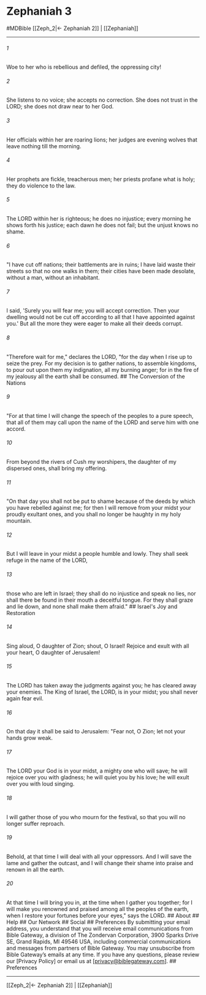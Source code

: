 # Zephaniah 3
#MDBible
[[Zeph_2|← Zephaniah 2]] | [[Zephaniah]]

***


###### 1 
Woe to her who is rebellious and defiled, the oppressing city! 

###### 2 
She listens to no voice; she accepts no correction. She does not trust in the LORD; she does not draw near to her God. 

###### 3 
Her officials within her are roaring lions; her judges are evening wolves that leave nothing till the morning. 

###### 4 
Her prophets are fickle, treacherous men; her priests profane what is holy; they do violence to the law. 

###### 5 
The LORD within her is righteous; he does no injustice; every morning he shows forth his justice; each dawn he does not fail; but the unjust knows no shame. 

###### 6 
"I have cut off nations; their battlements are in ruins; I have laid waste their streets so that no one walks in them; their cities have been made desolate, without a man, without an inhabitant. 

###### 7 
I said, 'Surely you will fear me; you will accept correction. Then your dwelling would not be cut off according to all that I have appointed against you.' But all the more they were eager to make all their deeds corrupt. 

###### 8 
"Therefore wait for me," declares the LORD, "for the day when I rise up to seize the prey. For my decision is to gather nations, to assemble kingdoms, to pour out upon them my indignation, all my burning anger; for in the fire of my jealousy all the earth shall be consumed. ## The Conversion of the Nations 

###### 9 
"For at that time I will change the speech of the peoples to a pure speech, that all of them may call upon the name of the LORD and serve him with one accord. 

###### 10 
From beyond the rivers of Cush my worshipers, the daughter of my dispersed ones, shall bring my offering. 

###### 11 
"On that day you shall not be put to shame because of the deeds by which you have rebelled against me; for then I will remove from your midst your proudly exultant ones, and you shall no longer be haughty in my holy mountain. 

###### 12 
But I will leave in your midst a people humble and lowly. They shall seek refuge in the name of the LORD, 

###### 13 
those who are left in Israel; they shall do no injustice and speak no lies, nor shall there be found in their mouth a deceitful tongue. For they shall graze and lie down, and none shall make them afraid." ## Israel's Joy and Restoration 

###### 14 
Sing aloud, O daughter of Zion; shout, O Israel! Rejoice and exult with all your heart, O daughter of Jerusalem! 

###### 15 
The LORD has taken away the judgments against you; he has cleared away your enemies. The King of Israel, the LORD, is in your midst; you shall never again fear evil. 

###### 16 
On that day it shall be said to Jerusalem: "Fear not, O Zion; let not your hands grow weak. 

###### 17 
The LORD your God is in your midst, a mighty one who will save; he will rejoice over you with gladness; he will quiet you by his love; he will exult over you with loud singing. 

###### 18 
I will gather those of you who mourn for the festival, so that you will no longer suffer reproach. 

###### 19 
Behold, at that time I will deal with all your oppressors. And I will save the lame and gather the outcast, and I will change their shame into praise and renown in all the earth. 

###### 20 
At that time I will bring you in, at the time when I gather you together; for I will make you renowned and praised among all the peoples of the earth, when I restore your fortunes before your eyes," says the LORD. ## About ## Help ## Our Network ## Social ## Preferences By submitting your email address, you understand that you will receive email communications from Bible Gateway, a division of The Zondervan Corporation, 3900 Sparks Drive SE, Grand Rapids, MI 49546 USA, including commercial communications and messages from partners of Bible Gateway. You may unsubscribe from Bible Gateway&rsquo;s emails at any time. If you have any questions, please review our [Privacy Policy] or email us at [privacy@biblegateway.com]. ## Preferences

***

[[Zeph_2|← Zephaniah 2]] | [[Zephaniah]]
